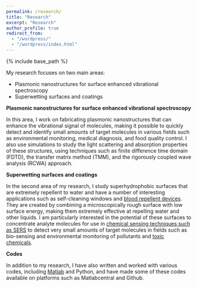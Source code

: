 ```yaml
---
permalink: /research/
title: "Research"
excerpt: "Research"
author_profile: true
redirect_from: 
  - "/wordpress/"
  - "/wordpress/index.html"
---
```


{% include base_path %}

My research focuses on two main areas:

- Plasmonic nanostructures for surface enhanced vibrational spectroscopy
- Superwetting surfaces and coatings

**Plasmonic nanostructures for surface enhanced vibrational spectroscopy**

In this area, I work on fabricating plasmonic nanostructures that can enhance the vibrational signal of molecules, making it possible to quickly detect and identify small amounts of target molecules in various fields such as environmental monitoring, medical diagnosis, and food quality control. I also use simulations to study the light scattering and absorption properties of these structures, using techniques such as finite difference time domain (FDTD), the transfer matrix method (TMM), and the rigorously coupled wave analysis (RCWA) approach.

**Superwetting surfaces and coatings**

In the second area of my research, I study superhydrophobic surfaces that are extremely repellent to water and have a number of interesting applications such as self-cleaning windows and [blood repellent devices](https://doi.org/10.1016/j.colsurfb.2021.111864). They are created by combining a microscopically rough surface with low surface energy, making them extremely effective at repelling water and other liquids. I am particularly interested in the potential of these surfaces to concentrate analyte molecules for use in [chemical sensing techniques such as SERS](https://doi.org/10.1016/j.cej.2021.133445) to detect very small amounts of target molecules in fields such as bio-sensing and environmental monitoring of pollutants and [toxic chemicals](https://doi.org/10.1021/acsanm.2c02897). 

**Codes**

In addition to my research, I have also written and worked with various codes, including [Matlab](https://boris.unibe.ch/146948/) and Python, and have made some of these codes available on platforms such as Matlabcentral and Github.

